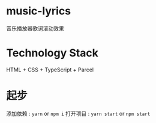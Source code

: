 # music-lyrics
音乐播放器歌词滚动效果

# Technology Stack
HTML + CSS + TypeScript + Parcel

# 起步

添加依赖 : `yarn` or `npm i`
打开项目 : `yarn start` or `npm start`
